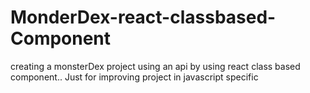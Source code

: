 # MonderDex-react-classbased-Component
creating a monsterDex project using an api by using react class based component.. Just for improving project in javascript specific
